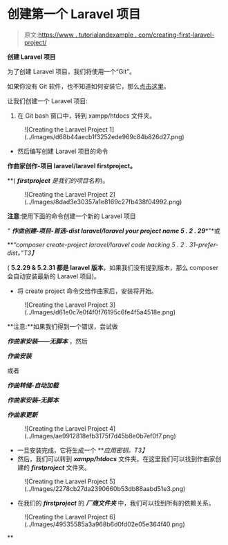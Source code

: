 # 创建第一个 Laravel 项目

> 原文:[https://www . tutorialandexample . com/creating-first-laravel-project/](https://www.tutorialandexample.com/creating-first-laravel-project/)

**创建 Laravel 项目**

为了创建 Laravel 项目，我们将使用一个“Git”。

如果你没有 Git 软件，也不知道如何安装它，那么[点击这里](https://www.tutorialandexample.com/how-to-install-git-on-windows/)。

让我们创建一个 Laravel 项目:

1.  在 Git bash 窗口中，转到 xampp/htdocs 文件夹。

<figure class="aligncenter">![Creating the Laravel Project 1](../Images/d68b44aecb1f3252ede969c84b826d27.png)</figure>

*   然后编写创建 Laravel 项目的命令

****作曲家创作-项目 laravel/laravel firstproject。****

 **( ***firstproject*** *是我们的项目名称*)。

<figure class="aligncenter">![Creating the Laravel Project 2](../Images/8dad3e30357a1e8169c27fb438f04992.png)</figure>

**注意**:使用下面的命令创建一个新的 Laravel 项目

*"* ***作曲创建-项目-首选-dist laravel/laravel your project name 5 . 2 . 29****"*或

***“composer create-project laravel/laravel code hacking 5 . 2 . 31–prefer-dist。”*T3】**

( **5.2.29 & 5.2.31 都是 laravel 版本**，如果我们没有提到版本，那么 composer 会自动安装最新的 Laravel 项目)。

*   将 create project 命令交给作曲家后，安装将开始。

<figure class="aligncenter">![Creating the Laravel Project 3](../Images/d61e0c7e0f4f0f76195c6fe4f5a4518e.png)</figure>

**注意:**如果我们得到一个错误，尝试做

***作曲家安装——无脚本*** ，然后

***作曲安装***

或者

***作曲转储-自动加载***

***作曲家安装–无脚本***

***作曲家更新***

<figure class="aligncenter">![Creating the Laravel Project 4](../Images/ae9912818efb3175f7d45b8e0b7ef0f7.png)</figure>

*   一旦安装完成，它将生成一个 ***应用密钥。*T3】**
*   然后，我们可以转到 ***xampp/htdocs*** 文件夹。在这里我们可以找到作曲家创建的 ***firstproject*** 文件夹。

<figure class="aligncenter">![Creating the Laravel Project 5](../Images/2278cb27da2390660b53db88aabd51e3.png)</figure>

*   在我们的 ***firstproject*** 的 ***厂商文件夹*** 中，我们可以找到所有的依赖关系。

<figure class="wp-block-image">![Creating the Laravel Project 6](../Images/49535585a3a968b6d0fd02e05e364f40.png)</figure>**